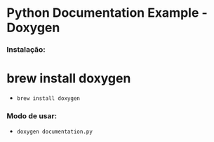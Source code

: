 # Python Documentation Example - Doxygen

### Instalação:

# brew install doxygen
- `brew install doxygen`

### Modo de usar:

- `doxygen documentation.py`